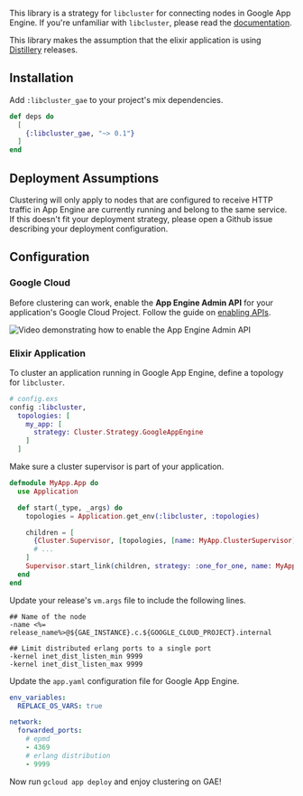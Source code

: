 This library is a strategy for `libcluster` for connecting nodes in Google App Engine. If you're unfamiliar with `libcluster`, please read the [documentation](https://github.com/bitwalker/libcluster).

This library makes the assumption that the elixir application is using [Distillery](https://github.com/bitwalker/distillery) releases.

## Installation

Add `:libcluster_gae` to your project's mix dependencies.

```elixir
def deps do
  [
    {:libcluster_gae, "~> 0.1"}
  ]
end
```

## Deployment Assumptions

Clustering will only apply to nodes that are configured to receive HTTP traffic in App Engine are currently running and belong to the same service. If this doesn't fit your deployment strategy, please open a Github issue describing your deployment configuration.

## Configuration

### Google Cloud

Before clustering can work, enable the **App Engine Admin API** for your application's Google Cloud Project. Follow the guide on [enabling APIs](https://cloud.google.com/apis/docs/enable-disable-apis).

![Video demonstrating how to enable the App Engine Admin API](https://i.imgur.com/jBhOGYG.gif)

### Elixir Application

To cluster an application running in Google App Engine, define a topology for `libcluster`.

```elixir
# config.exs
config :libcluster,
  topologies: [
    my_app: [
      strategy: Cluster.Strategy.GoogleAppEngine
    ]
  ]
```

Make sure a cluster supervisor is part of your application.

```elixir
defmodule MyApp.App do
  use Application

  def start(_type, _args) do
    topologies = Application.get_env(:libcluster, :topologies)

    children = [
      {Cluster.Supervisor, [topologies, [name: MyApp.ClusterSupervisor]]},
      # ...
    ]
    Supervisor.start_link(children, strategy: :one_for_one, name: MyApp.Supervisor)
  end
end
```

Update your release's `vm.args` file to include the following lines.

```
## Name of the node
-name <%= release_name%>@${GAE_INSTANCE}.c.${GOOGLE_CLOUD_PROJECT}.internal

## Limit distributed erlang ports to a single port
-kernel inet_dist_listen_min 9999
-kernel inet_dist_listen_max 9999
```

Update the `app.yaml` configuration file for Google App Engine.

```yaml
env_variables:
  REPLACE_OS_VARS: true

network:
  forwarded_ports:
    # epmd
    - 4369
    # erlang distribution
    - 9999
```

Now run `gcloud app deploy` and enjoy clustering on GAE!
